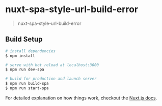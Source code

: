 # nuxt-spa-style-url-build-error

> nuxt-spa-style-url-build-error

## Build Setup

``` bash
# install dependencies
$ npm install

# serve with hot reload at localhost:3000
$ npm run dev-spa

# build for production and launch server
$ npm run build-spa
$ npm run start-spa
```

For detailed explanation on how things work, checkout the [Nuxt.js docs](https://github.com/nuxt/nuxt.js).

